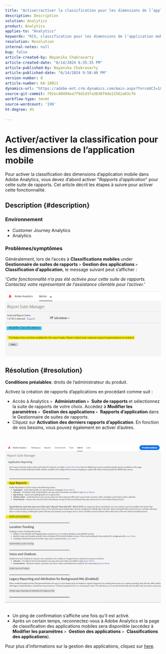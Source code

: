 ```yaml
---
title: "Activer/activer la classification pour les dimensions de l’application mobile"
description: Description
solution: Analytics
product: Analytics
applies-to: "Analytics"
keywords: "KCS, classification pour les dimensions de l’application mobile, analytics, Customer Journey Analytics"
resolution: Resolution
internal-notes: null
bug: false
article-created-by: Nayanika Chakravarty
article-created-date: "6/14/2024 6:35:35 PM"
article-published-by: Nayanika Chakravarty
article-published-date: "6/14/2024 9:58:40 PM"
version-number: 8
article-number: KA-18011
dynamics-url: "https://adobe-ent.crm.dynamics.com/main.aspx?forceUCI=1&pagetype=entityrecord&etn=knowledgearticle&id=714082dd-7c2a-ef11-840b-6045bd006704"
source-git-commit: 792ec40494ea7f9d1d37a3038f6de22562a03cfb
workflow-type: tm+mt
source-wordcount: '199'
ht-degree: 4%

---
```


# Activer/activer la classification pour les dimensions de l’application mobile


Pour activer la classification des dimensions d’application mobile dans Adobe Analytics, vous devez d’abord activer &quot;*Rapports d’application*&quot; pour cette suite de rapports. Cet article décrit les étapes à suivre pour activer cette fonctionnalité.

## Description {#description}


### <b>Environnement</b>

- Customer Journey Analytics
- Analytics




### <b>Problèmes/symptômes</b>

Généralement, lors de l’accès à <b>Classifications mobiles</b> under <b>Gestionnaire de suites de rapports</b> `>`  <b>Gestion des applications </b>`>`  <b>Classification d’application</b>, le message suivant peut s’afficher :

&#39;*Cette fonctionnalité n’a pas été activée pour cette suite de rapports. Contactez votre représentant de l’assistance clientèle pour l’activer.*&#39;

![](assets/___754082dd-7c2a-ef11-840b-6045bd006704___.png)


## Résolution {#resolution}


<b>Conditions préalables</b>: droits de l’administrateur du produit.

Activez la création de rapports d’applications en procédant comme suit :

- Accès à Analytics `>`  <b>Administration `>` </b> <b>Suite de rapports </b>et sélectionnez la suite de rapports de votre choix. Accédez à <b>Modifier les paramètres</b> `>`  <b>Gestion des applications </b>`>` <b> Rapports d’application </b>dans le Gestionnaire de suites de rapports.
- Cliquez sur <b>Activation des derniers rapports d’application</b>. En fonction de vos besoins, vous pouvez également en activer d’autres.

<br> <br>![](assets/0ae3ca9c-b68f-ec11-b400-00224804a35d.png)
 
- Un ping de confirmation s’affiche une fois qu’il est activé.
- Après un certain temps, reconnectez-vous à Adobe Analytics et la page de classification des applications mobiles sera disponible (accédez à <b>Modifier les paramètres</b> `>`  <b>Gestion des applications</b> `>`  <b>Classifications des applications</b>).


Pour plus d’informations sur la gestion des applications, cliquez sur [here](https://experienceleague.adobe.com/docs/analytics/admin/admin-tools/manage-report-suites/edit-report-suite/app-management/app-reporting.html).
